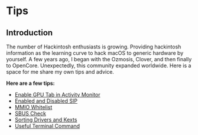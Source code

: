 # Tips

## Introduction

The number of Hackintosh enthusiasts is growing. Providing hackintosh information as the learning curve to hack macOS to generic hardware by yourself. A few years ago, I began with the Ozmosis, Clover, and then finally to OpenCore. Unexpectedly, this community expanded worldwide. Here is a space for me share my own tips and advice.

**Here are a few tips:**

- [Enable GPU Tab in Activity Monitor](https://github.com/iamyounix/msimagb460_tomahawk/blob/main/oc_tips/enable%20gpu%20tab%20in%20activity%20monitor.md)
- [Enabled and Disabled SIP](https://github.com/iamyounix/msimagb460_tomahawk/blob/main/oc_tips/enabled%20and%20disabled%20SIP.md)
- [MMIO Whitelist](https://github.com/iamyounix/msimagb460_tomahawk/blob/main/oc_tips/mmio%20whitelist.md)
- [SBUS Check](https://github.com/iamyounix/msimagb460_tomahawk/blob/main/oc_tips/sbus%20check.md)
- [Sorting Drivers and Kexts](https://github.com/iamyounix/msimagb460_tomahawk/blob/main/oc_tips/sorting%20drivers%20and%20kext.md)
- [Useful Terminal Command](https://github.com/iamyounix/msimagb460_tomahawk/blob/main/oc_tips/useful%20terminal%20command.md)
